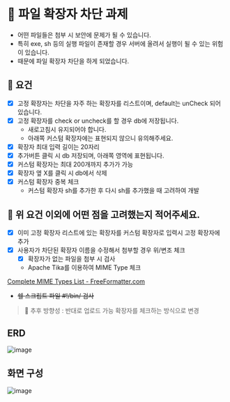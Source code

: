 # 📁 파일 확장자 차단 과제


- 어떤 파일들은 첨부 시 보안에 문제가 될 수 있습니다.
- 특히 exe, sh 등의 실행 파일이 존재할 경우 서버에 올려서 실행이 될 수 있는 위험이 있습니다.
- 때문에 파일 확장자 차단을 하게 되었습니다.

## 📍 요건

- [x]  고정 확장자는 차단을 자주 하는 확장자를 리스트이며, default는 unCheck 되어 있습니다.
- [x]  고정 확장자를 check or uncheck를 할 경우 db에 저장됩니다.
   - 새로고침시 유지되어야 합니다.
   - 아래쪽 커스텀 확장자에는 표현되지 않으니 유의해주세요.
- [x]  확장자 최대 입력 길이는 20자리
- [x]  추가버튼 클릭 시 db 저장되며, 아래쪽 영역에 표현됩니다.
- [x]  커스텀 확장자는 최대 200개까지 추가가 가능
- [x]  확장자 옆 X를 클릭 시 db에서 삭제
- [x]  커스텀 확장자 중복 체크
   - 커스텀 확장자 sh를 추가한 후 다시 sh를 추가했을 때 고려하여 개발

## 📍 위 요건 이외에 어떤 점을 고려했는지 적어주세요.

- [x]  이미 고정 확장자 리스트에 있는 확장자를 커스텀 확장자로 입력시 고정 확장자에 추가
- [x]  사용자가 차단된 확장자 이름을 수정해서 첨부할 경우 위/변조 체크
   - [x]  확장자가 없는 파일을 첨부 시 검사
   - Apache Tika를 이용하여 MIME Type 체크

  [Complete MIME Types List - FreeFormatter.com](https://www.freeformatter.com/mime-types-list.html)

   - ~~쉘 스크립트 파일 #!/bin/ 검사~~

> 🤔 추후 방향성 : 반대로 업로드 가능 확장자를 체크하는 방식으로 변경

## ERD
![image](https://github.com/PGRRR/block-file-extensions/assets/82517133/ac3b0d26-1d6a-4224-8b07-6c9732fbead8)

## 화면 구성
![image](https://github.com/PGRRR/block-file-extensions/assets/82517133/53ab34d5-1c7b-417f-8949-02815859a0a4)